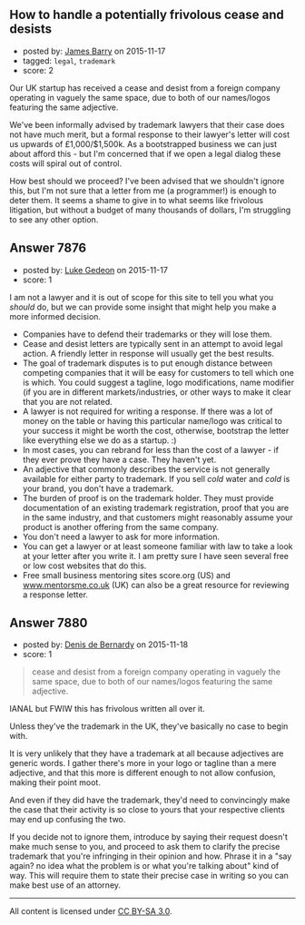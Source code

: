 ## How to handle a potentially frivolous cease and desists

- posted by: [James Barry](https://stackexchange.com/users/7312864/james-barry) on 2015-11-17
- tagged: `legal`, `trademark`
- score: 2

Our UK startup has received a cease and desist from a foreign company operating in vaguely the same space, due to both of our names/logos featuring the same adjective.

We've been informally advised by trademark lawyers that their case does not have much merit, but a formal response to their lawyer's letter will cost us upwards of £1,000/$1,500k. As a bootstrapped business we can just about afford this - but I'm concerned that if we open a legal dialog these costs will spiral out of control.

How best should we proceed? I've been advised that we shouldn't ignore this, but I'm not sure that a letter from me (a programmer!) is enough to deter them. It seems a shame to give in to what seems like frivolous litigation, but without a budget of many thousands of dollars, I'm struggling to see any other option. 


## Answer 7876

- posted by: [Luke Gedeon](https://stackexchange.com/users/1119600/luke-gedeon) on 2015-11-17
- score: 1

I am not a lawyer and it is out of scope for this site to tell you what you *should* do, but we can provide some insight that might help you make a more informed decision.

 - Companies have to defend their trademarks or they will lose them.
 - Cease and desist letters are typically sent in an attempt to avoid legal action. A friendly letter in response will usually get the best results.
 - The goal of trademark disputes is to put enough distance between competing companies that it will be easy for customers to tell which one is which. You could suggest a tagline, logo modifications, name modifier (if you are in different markets/industries, or other ways to make it clear that you are not related.
 - A lawyer is not required for writing a response. If there was a lot of money on the table or having this particular name/logo was critical to your success it might be worth the cost, otherwise, bootstrap the letter like everything else we do as a startup. :)
 - In most cases, you can rebrand for less than the cost of a lawyer - if they ever prove they have a case. They haven't yet.
 - An adjective that commonly describes the service is not generally available for either party to trademark. If you sell *cold* water and *cold* is your brand, you don't have a trademark.
 - The burden of proof is on the trademark holder. They must provide documentation of an existing trademark registration, proof that you are in the same industry, and that customers might reasonably assume your product is another offering from the same company.
 - You don't need a lawyer to ask for more information.
 - You can get a lawyer or at least someone familiar with law to take a look at your letter after you write it. I am pretty sure I have seen several free or low cost websites that do this.
 - Free small business mentoring sites score.org (US) and www.mentorsme.co.uk (UK) can also be a great resource for reviewing a response letter.


## Answer 7880

- posted by: [Denis de Bernardy](https://stackexchange.com/users/182468/denis-de-bernardy) on 2015-11-18
- score: 1

> cease and desist from a foreign company operating in vaguely the same space, due to both of our names/logos featuring the same adjective.

IANAL but FWIW this has frivolous written all over it.

Unless they've the trademark in the UK, they've basically no case to begin with.

It is very unlikely that they have a trademark at all because adjectives are generic words. I gather there's more in your logo or tagline than a mere adjective, and that this more is different enough to not allow confusion, making their point moot.

And even if they did have the trademark, they'd need to convincingly make the case that their activity is so close to yours that your respective clients may end up confusing the two.

If you decide not to ignore them, introduce by saying their request doesn't make much sense to you, and proceed to ask them to clarify the precise trademark that you're infringing in their opinion and how. Phrase it in a "say again? no idea what the problem is or what you're talking about" kind of way. This will require them to state their precise case in writing so you can make best use of an attorney.



---

All content is licensed under [CC BY-SA 3.0](https://creativecommons.org/licenses/by-sa/3.0/).
